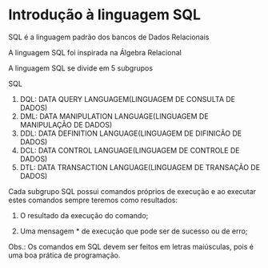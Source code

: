 # Introdução à linguagem SQL

SQL é a linguagem padrão dos bancos de Dados Relacionais

A linguagem SQL foi inspirada na Álgebra Relacional

A linguagem SQL se divide em 5 subgrupos

SQL

1. DQL: DATA QUERY LANGUAGEM(LINGUAGEM DE CONSULTA DE DADOS)  
1. DML: DATA MANIPULATION LANGUAGE(LINGUAGEM DE MANIPULAÇÃO DE DADOS)
1. DDL: DATA DEFINITION LANGUAGE(LINGUAGEM DE DIFINICÃO DE DADOS)
1. DCL: DATA CONTROL LANGUAGE(LINGUAGEM DE CONTROLE DE DADOS)
1. DTL: DATA TRANSACTION LANGUAGE(LINGUAGEM DE TRANSAÇÃO DE DADOS)

Cada subgrupo SQL possui comandos próprios de execução e ao executar estes comandos sempre teremos como resultados:

1. O resultado da execução do comando;

2. Uma mensagem * de execução que pode ser de sucesso ou de erro;

Obs.: Os comandos em SQL devem ser feitos em letras maiúsculas, pois é uma boa prática de programação.  
